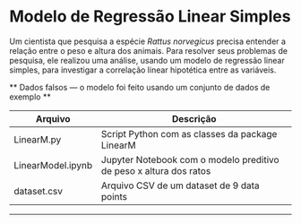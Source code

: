 # Modelo de Regressão Linear Simples

  Um cientista que pesquisa a espécie _Rattus norvegicus_ precisa entender a relação entre o peso e altura dos animais. Para resolver seus problemas de pesquisa, ele realizou uma análise, usando um modelo de regressão linear simples, para investigar a correlação linear hipotética entre as variáveis.
  
** Dados falsos — o modelo foi feito usando um conjunto de dados de exemplo **

|Arquivo | Descrição |
|---|---|
| LinearM.py | Script Python com as classes da package LinearM |
| LinearModel.ipynb | Jupyter Notebook com o modelo preditivo de peso x altura dos ratos |
| dataset.csv | Arquivo CSV de um dataset de 9 data points |
---
